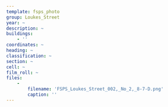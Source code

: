 ```yaml
---
template: fsps_photo
group: Loukes_Street
year: ~
description: ~
buildings:
    - ''
coordinates: ~
heading: ~
classification: ~
section: ~
cell: ~
film_roll: ~
files:
    -
        filename: 'FSPS_Loukes_Street_002,_No_2,_8-7-D.png'
        caption: ''
---
```

